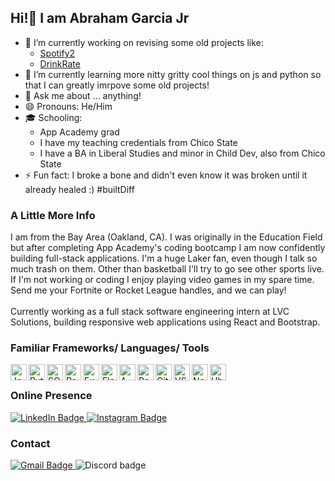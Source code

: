 <!--
**AbrahamGarciajr/AbrahamGarciaJr** is a ✨ _special_ ✨ repository because its `README.md` (this file) appears on your GitHub profile.

Here are some ideas to get you started:

-->
## Hi!👋 I am Abraham Garcia Jr
- 🔭 I’m currently working on revising some old projects like:
  * <a href="https://github.com/markklt77/Python-Group-Project/tree/part-time">Spotify2</a>
  * <a href="https://github.com/AbrahamGarciajr/solo-project-drink-rate">DrinkRate</a>
- 🌱 I’m currently learning more nitty gritty cool things on js and python so that I can greatly imrpove some old projects!
- 💬 Ask me about ... anything!
- 😄 Pronouns: He/Him
- 🎓 Schooling:
  * App Academy grad
  * I have my teaching credentials from Chico State
  * I have a BA in Liberal Studies and minor in Child Dev, also from Chico State
- ⚡ Fun fact: I broke a bone and didn't even know it was broken until it already healed :) #builtDiff

### A Little More Info
<div>
I am from the Bay Area (Oakland, CA). I was originally in the Education Field but after completing App Academy's coding bootcamp I am now confidently building full-stack applications. I'm a huge Laker fan, even though I talk so much trash on them. Other than basketball I'll try to go see other sports live. If I'm not working or coding I enjoy playing video games in my spare time. Send me your Fortnite or Rocket League handles, and we can play!
</div>
<br />
<div>
Currently working as a full stack software engineering intern at LVC Solutions, building responsive web applications using React and Bootstrap.
</div>




### Familiar Frameworks/ Languages/ Tools
<div> 
<img align="left" width="26px" alt="Javascript logo" src="https://github.com/user-attachments/assets/9436fa71-2e2e-40d0-ae56-eac6552603c0"/>
<img align="left" width="26px" alt="Python logo" src="https://upload.wikimedia.org/wikipedia/commons/thumb/c/c3/Python-logo-notext.svg/1869px-Python-logo-notext.svg.png"/>
<img align="left" width="26px" alt="SQLite3 logo" src="https://encrypted-tbn0.gstatic.com/images?q=tbn:ANd9GcSL0PMGDkkkufkdgxO2YUft81X9B3Nfk5fWBw&s"/>
<img align="left" width="26px" alt="React logo" src="https://github.com/user-attachments/assets/418d8029-ad91-4c2f-b6af-0c18fd314472"/>
<img align="left" width="26px" alt="Express.js logo" src="https://github.com/user-attachments/assets/a66436c4-aff5-4172-a268-469cec7f4a82"/>
<img align="left" width="26px" alt="Flask logo" src="https://github.com/user-attachments/assets/aaa303bb-2319-493f-aafd-c18845131918"/>
<img align="left" width="26px" alt="AWS logo" src="https://github.com/user-attachments/assets/4f1a66e5-4ea8-4b30-891a-2afc108d6b41"/>
<img align="left" width="26px" alt="Postman logo" src="https://github.com/user-attachments/assets/60e65be4-4402-4024-b444-bc0589c7da39"/>
<img align="left" width="26px" alt="Github logo" src="https://github.com/user-attachments/assets/903d91e1-73e5-477e-aff6-3817d439e4d7"/>
<img align="left" width="26px" alt="VSCode logo" src="https://github.com/user-attachments/assets/bbc340ba-cf91-49d6-99ac-8343b3c4b568"/>
<img align="left" width="26px" alt="Node.js logo" src="https://github.com/user-attachments/assets/1e563236-8b55-4c4d-8b81-d8ed25aa3a90"/>
<img align="left" width="26px" alt="Ubuntu logo" src="https://github.com/user-attachments/assets/e9d5fdd8-090d-4c5c-a4b1-7521303ced58"/>
</div>


<br />

 ### Online Presence
<div id="badges">
  <a href="https://www.linkedin.com/in/abraham-garcia-822a2a344/">
    <img src="https://img.shields.io/badge/LinkedIn-blue?style=for-the-badge&logo=linkedin&logoColor=white" alt="LinkedIn Badge"/>
  </a>
  <a href="https://www.instagram.com/agj14/">
    <img src="https://img.shields.io/badge/Instagram-pink?style=for-the-badge&logo=instagram&logoColor=white" alt="Instagram Badge"/>
  </a>
</div>

 ### Contact
  <a href="mailto:agarciasantos14@gmail.com">
    <img src="https://img.shields.io/badge/gmail-agarciasantos14%40gmail.com-red" alt="Gmail Badge"/>
  </a>

  <img src="https://img.shields.io/badge/discord-abrahamgarciajr-purple" alt="Discord badge" />



